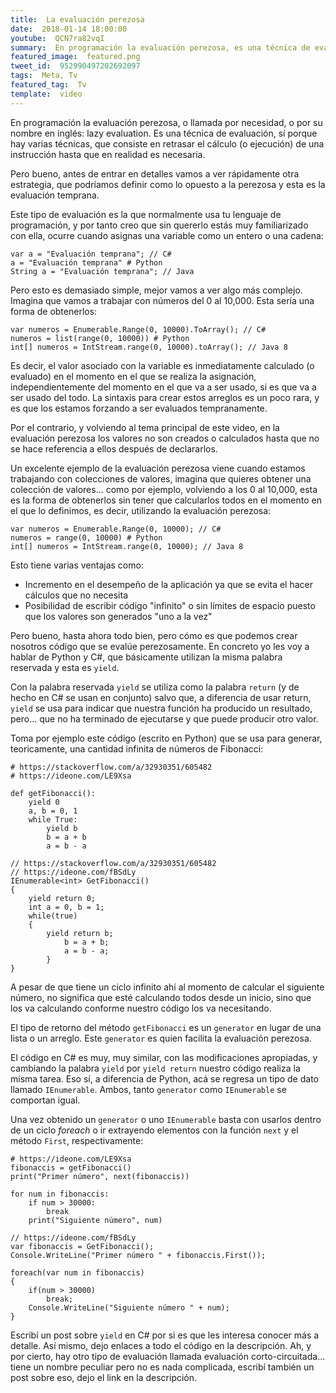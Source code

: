 ```yaml
---
title:  La evaluación perezosa
date:  2018-01-14 18:00:00
youtube:  QCN7ra82vqI
summary:  En programación la evaluación perezosa, es una técnica de evaluación que consiste en retrasar el cálculo (o ejecución) de una instrucción hasta que en realidad es necesaria.
featured_image:  featured.png
tweet_id:  952990497202692097
tags:  Meta, Tv
featured_tag:  Tv
template:  video
---
```


En programación la evaluación perezosa, o llamada por necesidad, o por su nombre en inglés: lazy evaluation. Es una técnica de evaluación, sí porque hay varias técnicas, que consiste en retrasar el cálculo (o ejecución) de una instrucción hasta que en realidad es necesaria.

Pero bueno, antes de entrar en detalles vamos a ver rápidamente otra estrategia, que podríamos definir como lo opuesto a la perezosa y esta es la evaluación temprana.

Este tipo de evaluación es la que normalmente usa tu lenguaje de programación, y por tanto creo que sin quererlo estás muy familiarizado con ella, ocurre cuando asignas una variable como un entero o una cadena:

```
var a = "Evaluación temprana"; // C#
a = "Evaluación temprana" # Python
String a = "Evaluación temprana"; // Java
```

Pero esto es demasiado simple, mejor vamos a ver algo más complejo. Imagina que vamos a trabajar con números del 0 al 10,000. Esta sería una forma de obtenerlos:

```
var numeros = Enumerable.Range(0, 10000).ToArray(); // C#
numeros = list(range(0, 10000)) # Python
int[] numeros = IntStream.range(0, 10000).toArray(); // Java 8
```

Es decir, el valor asociado con la variable es inmediatamente calculado (o evaluado) en el momento en el que se realiza la asignación, independientemente del momento en el que va a ser usado, si es que va a ser usado del todo. La sintaxis para crear estos arreglos es un poco rara, y es que los estamos forzando a ser evaluados tempranamente.

Por el contrario, y volviendo al tema principal de este video, en la evaluación perezosa los valores no son creados o calculados hasta que no se hace referencia a ellos después de declararlos. 

Un excelente ejemplo de la evaluación perezosa viene cuando estamos trabajando con colecciones de valores, imagina que quieres obtener una colección de valores... como por ejemplo, volviendo a los 0 al 10,000, esta es la forma de obtenerlos sin tener que calcularlos todos en el momento en el que lo definimos, es decir, utilizando la evaluación perezosa:  

```
var numeros = Enumerable.Range(0, 10000); // C#
numeros = range(0, 10000) # Python
int[] numeros = IntStream.range(0, 10000); // Java 8
```

Esto tiene varias ventajas como:

 - Incremento en el desempeño de la aplicación ya que se evita el hacer cálculos que no necesita
 - Posibilidad de escribir código "infinito" o sin límites de espacio puesto que los valores son generados "uno a la vez"  

Pero bueno, hasta ahora todo bien, pero cómo es que podemos crear nosotros código que se evalúe perezosamente. En concreto yo les voy a hablar de Python y C#, que básicamente utilizan la misma palabra reservada y esta es `yield`.

Con la palabra reservada `yield` se utiliza como la palabra `return` (y de hecho en C# se usan en conjunto) salvo que, a diferencia de usar return, `yield` se usa para indicar que nuestra función ha producido un resultado, pero... que no ha terminado de ejecutarse y que puede producir otro valor.

Toma por ejemplo este código (escrito en Python) que se usa para generar, teoricamente, una cantidad infinita de números de Fibonacci:

```
# https://stackoverflow.com/a/32930351/605482
# https://ideone.com/LE9Xsa

def getFibonacci():
    yield 0
    a, b = 0, 1
    while True:
        yield b
        b = a + b
        a = b - a
```

```
// https://stackoverflow.com/a/32930351/605482
// https://ideone.com/fBSdLy
IEnumerable<int> GetFibonacci()
{
    yield return 0;
    int a = 0, b = 1;
    while(true)
    {
        yield return b;
		    b = a + b;
		    a = b - a;
	    }
}
```

A pesar de que tiene un ciclo infinito ahí al momento de calcular el siguiente número, no significa que esté calculando todos desde un inicio, sino que los va calculando conforme nuestro código los va necesitando.

El tipo de retorno del método `getFibonacci` es un `generator` en lugar de una lista o un arreglo. Este `generator` es quien facilita la evaluación perezosa.

El código en C# es muy, muy similar, con las modificaciones apropiadas, y cambiando la palabra `yield` por `yield return` nuestro código realiza la misma tarea. Eso sí, a diferencia de Python, acá se regresa un tipo de dato llamado `IEnumerable`. Ambos, tanto `generator` como `IEnumerable` se comportan igual.

Una vez obtenido un `generator` o uno `IEnumerable` basta con usarlos dentro de un ciclo *foreach* o ir extrayendo elementos con la función `next` y el método `First`, respectivamente:

```
# https://ideone.com/LE9Xsa
fibonaccis = getFibonacci()
print("Primer número", next(fibonaccis))

for num in fibonaccis:
    if num > 30000:
        break
    print("Siguiente número", num)
```

```
// https://ideone.com/fBSdLy
var fibonaccis = GetFibonacci();
Console.WriteLine("Primer número " + fibonaccis.First());

foreach(var num in fibonaccis)
{
    if(num > 30000)
        break;
    Console.WriteLine("Siguiente número " + num);
}
```

Escribí un post sobre `yield` en C# por si es que les interesa conocer más a detalle. Así mismo, dejo enlaces a todo el código en la descripción. Ah, y por cierto, hay otro tipo de evaluación  llamada evaluación corto-circuitada... tiene un nombre peculiar pero no es nada complicada, escribí también un post sobre eso, dejo el link en la descripción.
